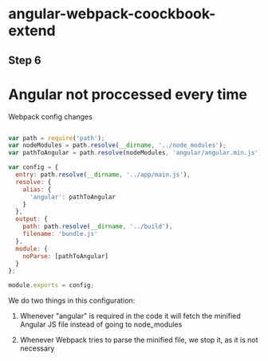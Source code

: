 angular-webpack-coockbook-extend
============

## Step 6

# Angular not proccessed every time

Webpack config changes

```js

var path = require('path');
var nodeModules = path.resolve(__dirname, '../node_modules');
var pathToAngular = path.resolve(nodeModules, 'angular/angular.min.js');

var config = {
  entry: path.resolve(__dirname, '../app/main.js'),
  resolve: {
    alias: {
      'angular': pathToAngular
    }
  },
  output: {
    path: path.resolve(__dirname, '../build'),
    filename: 'bundle.js'
  },
  module: {
    noParse: [pathToAngular]
  }
};

module.exports = config;

```

We do two things in this configuration:

1. Whenever "angular" is required in the code it will fetch the minified Angular JS file instead of going to node_modules

2. Whenever Webpack tries to parse the minified file, we stop it, as it is not necessary
